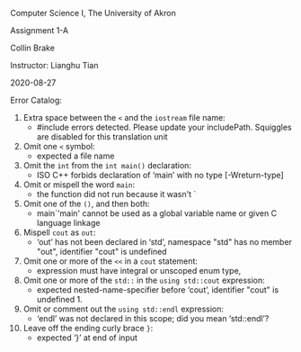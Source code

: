 Computer Science I, The University of Akron

Assignment 1-A

Collin Brake

Instructor: Lianghu Tian 

2020-08-27

Error Catalog:

1. Extra space between the `<` and the `iostream` file name:
    - #include errors detected. Please update your includePath. Squiggles are disabled for this translation unit
1. Omit one `<` symbol:
    - expected a file name 
1. Omit the `int` from the `int main()` declaration:
    - ISO C++ forbids declaration of ‘main’ with no type [-Wreturn-type]
1. Omit or mispell the word `main`:
    - the function did not run because it wasn't `
1. Omit one of the `()`, and then both:
    - main`'main' cannot be used as a global variable name or given C language linkage 
1. Mispell `cout` as `out`:
    - ‘out’ has not been declared in ‘std’, namespace "std" has no member "out", identifier "cout" is undefined
1. Omit one or more of the `<<` in a `cout` statement:
    - expression must have integral or unscoped enum type, 
1. Omit one or more of the `std::` in the `using std::cout` expression:
    - expected nested-name-specifier before ‘cout’, identifier "cout" is undefined 1.
1. Omit or comment out the `using std::endl` expression:
    - ‘endl’ was not declared in this scope; did you mean ‘std::endl’?
 1. Leave off the ending curly brace `}`:
    - expected ‘}’ at end of input 